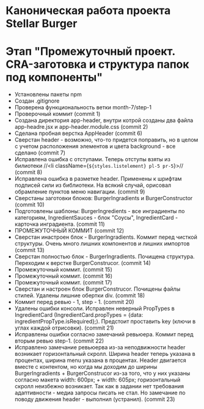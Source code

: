 # Каноническая работа проекта Stellar Burger 
# Этап "Промежуточный проект. CRA-заготовка и структура папок под компоненты"

* Установлены пакеты npm
* Создан .gitignore
* Проверена функциональность ветки month-7/step-1
* Проверочный коммит (commit 1)
* Создана директория app-header, внутри котрой созданы два файла app-headre.jsx и app-header.module.css (commit 2)
* Сделана пробная верстка AppHeader (commit 6)
* Сверстан header - возможно, что-то придется поправить, но в целом с учетом расположения элементов и цвета background - все сделано (commit 7)
* Исправлена ошибка с отступами. Теперь отступы взяты из билиотеки //<li className={`${styles.listelement} pl-5 pr-5`}>// (commit 8)
* Исправлена ошибка в разметке header. Применены к шрифтам подписей сили из библиотеки. На всякий случай, орисовал обрамление пунктов меню навигации. (commit 9)
* Сверстаны заготовки блоков: BurgerIngradients и BurgerConstructor (commit 10)
* Подготовлены шаблоны: BurgerIngredients - все инградиенты по категориям, IngredientSauces - блок "Соусы", IngredientCard - карточка инградиента. (commit 11)
* ПРОМЕЖУТОЧНЫЙ КОММИТ (commit 12)
* Сверстан инастроен блок - BurgerIngradients. Коммит перед чисткой структуры. Очень много лишних компонентов и лишних импортов (commit 13)
* Сверстан полностью блок - BurgerIngradients. Почищена структура. Переходим к верстке BurgerConstrucor. (commit 14)
* Промежуточный коммит. (commit 15)
* Промежуточный коммит. (commit 16)
* Промежуточный коммит. (commit 17)
* Сверстан и настроен блок BurgerConstrucor. Почищены файлы стилей. Удалены лишние обертки div. (commit 18)
* Коммит перед ревью - 1, step - 1. (commit 20)
* Удалены ошибки консоли. Исправлен неверный PropTypes в IngredientCard (IngredientCard.propTypes = {data: ingredientPropType.isRequired};). Предстоит проставить key (ключи в углах каждой отрисовки). (commit 21)
* Исправлены ошибки согласно замечаний ревьюера. Коммит перед вторым ревью step-1. (commit 22)
* Исправлено замечание ревьюерва из-за неподвижности header возникает горизонтальный скролл. Ширина header теперь указана в процентах, ширина menu указана в процентах. Header двигается вместе с контентом, но когда мы доходим до ширины BurgerIngradients + BurgerConstrucor из-за того, что у них указаны согласно макета width: 600px; + width: 605px; горизонтальный скролл неизбежно возникает. Так как в задании нет требования адаптивности - медиа запросы писать не стал. Но замечание по поводу движения header - выполнил (устранил). (commit 23)